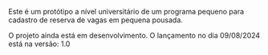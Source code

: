 Este é um protótipo a nível universitário de um programa pequeno para cadastro de reserva de vagas em pequena pousada.

O projeto ainda está em desenvolvimento. O lançamento no dia 09/08/2024 está na versão: 1.0
